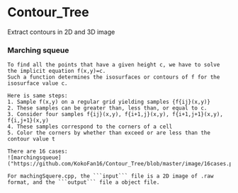 # Contour_Tree
Extract contours in 2D and 3D image

### Marching squeue

    To find all the points that have a given height c, we have to solve the implicit equation f(x,y)=c. 
    Such a function determines the isosurfaces or contours of f for the isosurface value c.
    
    Here is same steps:
    1. Sample f(x,y) on a regular grid yielding samples {f{ij}(x,y)}
    2. These samples can be greater than, less than, or equal to c.
    3. Consider four samples f{ij}(x,y), f{i+1,j}(x,y), f{i+1,j+1}(x,y), f{i,j+1}(x,y) 
    4. These samples correspond to the corners of a cell
    5. Color the corners by whether than exceed or are less than the contour value t
    
    There are 16 cases:
    ![marchingsqueue]("https://github.com/KokoFan16/Contour_Tree/blob/master/image/16cases.png")
    
    For machingSquere.cpp, the ```input``` file is a 2D image of .raw format, and the ```output``` file a object file.
